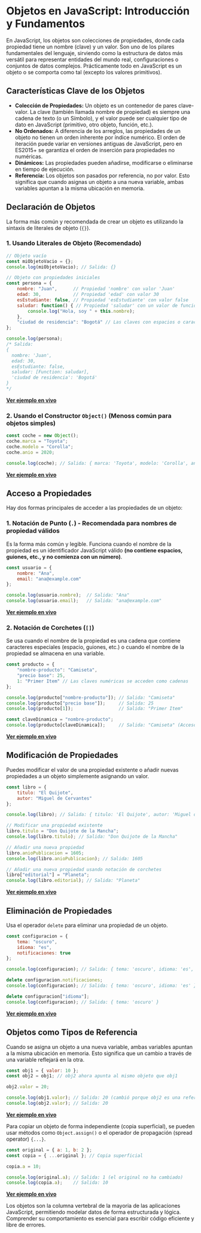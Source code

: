 # Objetos en JavaScript: Introducción y Fundamentos

En JavaScript, los objetos son colecciones de propiedades, donde cada propiedad tiene un nombre (clave) y un valor. Son uno de los pilares fundamentales del lenguaje, sirviendo como la estructura de datos más versátil para representar entidades del mundo real, configuraciones o conjuntos de datos complejos. Prácticamente todo en JavaScript es un objeto o se comporta como tal (excepto los valores primitivos).

## Características Clave de los Objetos

* **Colección de Propiedades:** Un objeto es un contenedor de pares clave-valor. La clave (también llamada nombre de propiedad) es siempre una cadena de texto (o un Símbolo), y el valor puede ser cualquier tipo de dato en JavaScript (primitivo, otro objeto, función, etc.).
* **No Ordenados:** A diferencia de los arreglos, las propiedades de un objeto no tienen un orden inherente por índice numérico. El orden de iteración puede variar en versiones antiguas de JavaScript, pero en ES2015+ se garantiza el orden de inserción para propiedades no numéricas.
* **Dinámicos:** Las propiedades pueden añadirse, modificarse o eliminarse en tiempo de ejecución.
* **Referencia:** Los objetos son pasados por referencia, no por valor. Esto significa que cuando asignas un objeto a una nueva variable, ambas variables apuntan a la misma ubicación en memoria.

## Declaración de Objetos

La forma más común y recomendada de crear un objeto es utilizando la sintaxis de literales de objeto (`{}`).

### 1. Usando Literales de Objeto (Recomendado)

```javascript
// Objeto vacío
const miObjetoVacio = {};
console.log(miObjetoVacio); // Salida: {}

// Objeto con propiedades iniciales
const persona = {
    nombre: "Juan",      // Propiedad 'nombre' con valor 'Juan'
    edad: 30,            // Propiedad 'edad' con valor 30
    esEstudiante: false, // Propiedad 'esEstudiante' con valor false
    saludar: function() { // Propiedad 'saludar' con un valor de función (método)
        console.log("Hola, soy " + this.nombre);
    },
    "ciudad de residencia": "Bogotá" // Las claves con espacios o caracteres especiales requieren comillas
};

console.log(persona);
/* Salida:
{
  nombre: 'Juan',
  edad: 30,
  esEstudiante: false,
  saludar: [Function: saludar],
  'ciudad de residencia': 'Bogotá'
}
*/
```

**[Ver ejemplo en vivo](https://playcode.io/2454816)**

### 2. Usando el Constructor `Object()` (Menoss común para objetos simples)

```javascript
const coche = new Object();
coche.marca = "Toyota";
coche.modelo = "Corolla";
coche.anio = 2020;

console.log(coche); // Salida: { marca: 'Toyota', modelo: 'Corolla', anio: 2020 }
```

**[Ver ejemplo en vivo](https://playcode.io/2454818)**

## Acceso a Propiedades

Hay dos formas principales de acceder a las propiedades de un objeto:

### 1. Notación de Punto (`.`) - Recomendada para nombres de propiedad válidos

Es la forma más común y legible. Funciona cuando el nombre de la propiedad es un identificador JavaScript válido **(no contiene espacios, guiones, etc., y no comienza con un número)**.

```javascript
const usuario = {
    nombre: "Ana",
    email: "ana@example.com"
};

console.log(usuario.nombre);  // Salida: "Ana"
console.log(usuario.email);   // Salida: "ana@example.com"
```

**[Ver ejemplo en vivo](https://playcode.io/2454825)**

### 2. Notación de Corchetes (`[]`)

Se usa cuando el nombre de la propiedad es una cadena que contiene caracteres especiales (espacio, guiones, etc.) o cuando el nombre de la propiedad se almacena en una variable.

```javascript
const producto = {
    "nombre-producto": "Camiseta",
    "precio base": 25,
    1: "Primer Item" // Las claves numéricas se acceden como cadenas
};

console.log(producto["nombre-producto"]); // Salida: "Camiseta"
console.log(producto["precio base"]);     // Salida: 25
console.log(producto[1]);                 // Salida: "Primer Item"

const claveDinamica = "nombre-producto";
console.log(producto[claveDinamica]);     // Salida: "Camiseta" (Acceso dinámico)
```

**[Ver ejemplo en vivo](https://playcode.io/2454827)**

## Modificación de Propiedades

Puedes modificar el valor de una propiedad existente o añadir nuevas propiedades a un objeto simplemente asignando un valor.

```javascript
const libro = {
    titulo: "El Quijote",
    autor: "Miguel de Cervantes"
};

console.log(libro); // Salida: { titulo: 'El Quijote', autor: 'Miguel de Cervantes' }

// Modificar una propiedad existente
libro.titulo = "Don Quijote de la Mancha";
console.log(libro.titulo); // Salida: "Don Quijote de la Mancha"

// Añadir una nueva propiedad
libro.anioPublicacion = 1605;
console.log(libro.anioPublicacion); // Salida: 1605

// Añadir una nueva propiedad usando notación de corchetes
libro["editorial"] = "Planeta";
console.log(libro.editorial); // Salida: "Planeta"
```

**[Ver ejemplo en vivo](https://playcode.io/2454828)**

## Eliminación de Propiedades

Usa el operador `delete` para eliminar una propiedad de un objeto.

```javascript
const configuracion = {
    tema: "oscuro",
    idioma: "es",
    notificaciones: true
};

console.log(configuracion); // Salida: { tema: 'oscuro', idioma: 'es', notificaciones: true }

delete configuracion.notificaciones;
console.log(configuracion); // Salida: { tema: 'oscuro', idioma: 'es' }

delete configuracion["idioma"];
console.log(configuracion); // Salida: { tema: 'oscuro' }
```

**[Ver ejemplo en vivo](https://playcode.io/2454830)**

## Objetos como Tipos de Referencia

Cuando se asigna un objeto a una nueva variable, ambas variables apuntan a la misma ubicación en memoria. Esto significa que un cambio a través de una variable reflejará en la otra.

```javascript
const obj1 = { valor: 10 };
const obj2 = obj1; // obj2 ahora apunta al mismo objeto que obj1

obj2.valor = 20;

console.log(obj1.valor); // Salida: 20 (cambió porque obj2 es una referencia a obj1)
console.log(obj2.valor); // Salida: 20
```

**[Ver ejemplo en vivo](https://playcode.io/2454834)**

Para copiar un objeto de forma independiente (copia superficial), se pueden usar métodos como `Object.assign()` o el operador de propagación (spread operator) `{...}`.

```javascript
const original = { a: 1, b: 2 };
const copia = { ...original }; // Copia superficial

copia.a = 10;

console.log(original.a); // Salida: 1 (el original no ha cambiado)
console.log(copia.a);    // Salida: 10
```

**[Ver ejemplo en vivo](https://playcode.io/2454837)**

Los objetos son la columna vertebral de la mayoria de las aplicaciones JavaScript, permitiendo modelar datos de forma estructurada y lógica. Comprender su comportamiento es esencial para escribir código eficiente y libre de errores.